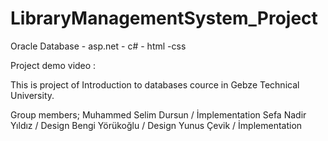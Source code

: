 # LibraryManagementSystem_Project
Oracle Database - asp.net - c# - html -css

Project demo video : 

This is project of Introduction to databases cource in Gebze Technical University.

Group members;
Muhammed Selim Dursun / İmplementation
Sefa Nadir Yıldız / Design
Bengi Yörükoğlu / Design
Yunus Çevik / İmplementation
